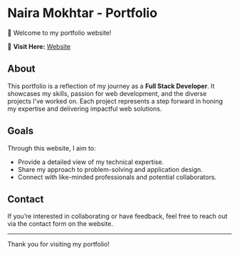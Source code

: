 # Naira Mokhtar - Portfolio  

🌟 Welcome to my portfolio website!  

🔗 **Visit Here:** [Website](https://naira-portfolio.vercel.app/)  

## About  
This portfolio is a reflection of my journey as a **Full Stack Developer**. It showcases my skills, passion for web development, and the diverse projects I’ve worked on. Each project represents a step forward in honing my expertise and delivering impactful web solutions.  

## Goals  
Through this website, I aim to:  
- Provide a detailed view of my technical expertise.  
- Share my approach to problem-solving and application design.  
- Connect with like-minded professionals and potential collaborators.  

## Contact  
If you’re interested in collaborating or have feedback, feel free to reach out via the contact form on the website.  

---

Thank you for visiting my portfolio!  
